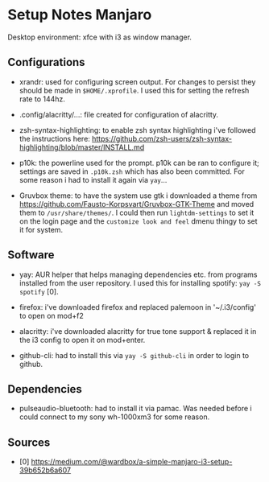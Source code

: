 # Setup Notes Manjaro 

Desktop environment: xfce with i3 as window manager. 

## Configurations
- xrandr: used for configuring screen output. For changes to persist they should be made in `$HOME/.xprofile`. I used this for setting the refresh rate to 144hz.

- .config/alacritty/...: file created for configuration of alacritty.

- zsh-syntax-highlighting: to enable zsh syntax highlighting i've followed the instructions here: https://github.com/zsh-users/zsh-syntax-highlighting/blob/master/INSTALL.md

- p10k: the powerline used for the prompt. p10k can be ran to configure it; settings are saved in `.p10k.zsh` which has also been committed. For some reason i had to install it again via `yay`... 

- Gruvbox theme: to have the system use gtk i downloaded a theme from https://github.com/Fausto-Korpsvart/Gruvbox-GTK-Theme and moved them to `/usr/share/themes/`. I could then run `lightdm-settings` to set it on the login page and the `customize look and feel` dmenu thingy to set it for system.

## Software 
- yay: AUR helper that helps managing dependencies etc. from programs installed from the user repository. I used this for installing spotify: `yay -S spotify` [0]. 

- firefox: i've downloaded firefox and replaced palemoon in '~/.i3/config' to open on mod+f2

- alacritty: i've downloaded alacritty for true tone support & replaced it in the i3 config to open  it on mod+enter.

- github-cli: had to install this via `yay -S github-cli` in order to login to github. 

## Dependencies
- pulseaudio-bluetooth: had to install it via pamac. Was needed before i could connect to my sony wh-1000xm3 for some reason. 


## Sources
- [0] https://medium.com/@wardbox/a-simple-manjaro-i3-setup-39b652b6a607
